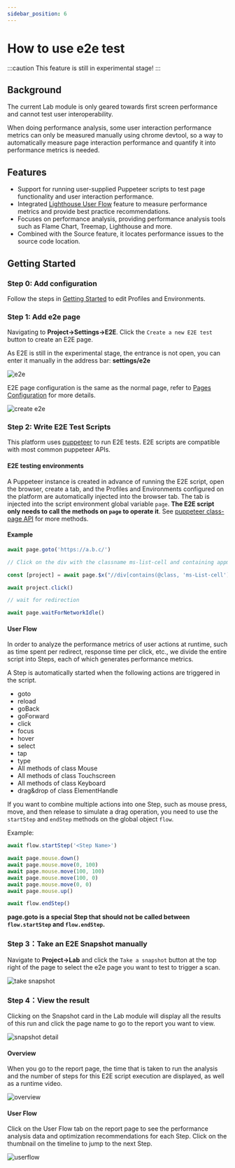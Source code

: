 ```yaml
---
sidebar_position: 6
---
```


# How to use e2e test

:::caution
This feature is still in experimental stage!
:::

## Background

The current Lab module is only geared towards first screen performance and cannot test user interoperability.

When doing performance analysis, some user interaction performance metrics can only be measured manually using chrome devtool, so a way to automatically measure page interaction performance and quantify it into performance metrics is needed.

## Features

- Support for running user-supplied Puppeteer scripts to test page functionality and user interaction performance.
- Integrated [Lighthouse User Flow](https://web.dev/lighthouse-user-flows/) feature to measure performance metrics and provide best practice recommendations.
- Focuses on performance analysis, providing performance analysis tools such as Flame Chart, Treemap, Lighthouse and more.
- Combined with the Source feature, it locates performance issues to the source code location.

## Getting Started

### Step 0: Add configuration

Follow the steps in [Getting Started](./get-started) to edit Profiles and Environments.

### Step 1: Add e2e page

Navigating to **Project→Settings→E2E**.
Click the `Create a new E2E test` button to create an E2E page.

As E2E is still in the experimental stage, the entrance is not open, you can enter it manually in the address bar: **settings/e2e**

![e2e](/settings/e2e.png)

E2E page configuration is the same as the normal page, refer to [Pages Configuration](https://) for more details.

![create e2e](/settings/create-e2e.png)

### Step 2: Write E2E Test Scripts

This platform uses [puppeteer](https://github.com/puppeteer/puppeteer) to run E2E tests. E2E scripts are compatible with most common puppeteer APIs.

#### E2E testing environments

A Puppeteer instance is created in advance of running the E2E script, open the browser, create a tab, and the Profiles and Environments configured on the platform are automatically injected into the browser tab. The tab is injected into the script environment global variable `page`. **The E2E script only needs to call the methods on `page` to operate it**. See [puppeteer class-page API](https://github.com/puppeteer/puppeteer/blob/v13.0.1/docs/api.md#class-page) for more methods.

#### Example

```javascript
await page.goto('https://a.b.c/')

// Click on the div with the classname ms-list-cell and containing appmonitor/main

const [project] = await page.$x("//div[contains(@class, 'ms-List-cell') and contains(., 'appmonitor/main')]")

await project.click()

// wait for redirection

await page.waitForNetworkIdle()
```

#### User Flow

In order to analyze the performance metrics of user actions at runtime, such as time spent per redirect, response time per click, etc., we divide the entire script into Steps, each of which generates performance metrics.

A Step is automatically started when the following actions are triggered in the script.

- goto
- reload
- goBack
- goForward
- click
- focus
- hover
- select
- tap
- type
- All methods of class Mouse
- All methods of class Touchscreen
- All methods of class Keyboard
- drag&drop of class ElementHandle

If you want to combine multiple actions into one Step, such as mouse press, move, and then release to simulate a drag operation, you need to use the `startStep` and `endStep` methods on the global object `flow`.

Example:

```javascript
await flow.startStep('<Step Name>')

await page.mouse.down()
await page.mouse.move(0, 100)
await page.mouse.move(100, 100)
await page.mouse.move(100, 0)
await page.mouse.move(0, 0)
await page.mouse.up()

await flow.endStep()
```

**page.goto is a special Step that should not be called between `flow.startStep` and `flow.endStep`.**

### Step 3：Take an E2E Snapshot manually

Navigate to **Project→Lab** and click the `Take a snapshot` button at the top right of the page to select the e2e page you want to test to trigger a scan.

![take snapshot](/lab/e2e-take-snapshot.png)

### Step 4：View the result

Clicking on the Snapshot card in the Lab module will display all the results of this run and click the page name to go to the report you want to view.

![snapshot detail](/lab/e2e-take-snapshot-detail.png)

#### Overview

When you go to the report page, the time that is taken to run the analysis and the number of steps for this E2E script execution are displayed, as well as a runtime video.

![overview](/lab/e2e-report-overview.png)

#### User Flow

Click on the User Flow tab on the report page to see the performance analysis data and optimization recommendations for each Step. Click on the thumbnail on the timeline to jump to the next Step.

![userflow](/lab/e2e-report-userflow.png)
